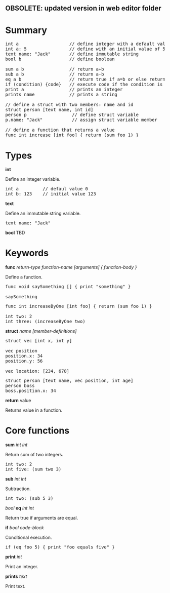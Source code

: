 ## OBSOLETE: updated version in web editor folder

# Summary

<pre>
int a                   // define integer with a default value (0)
int a: 5                // define with an initial value of 5
text name: "Jack"       // define immutable string
bool b                  // define boolean

sum a b                 // return a+b
sub a b                 // return a-b
eq a b                  // return true if a=b or else return false
if (condition) {code}   // execute code if the condition is true
print a                 // prints an integer 
prints name             // prints a string

// define a struct with two members: name and id
struct person [text name, int id]     
person p                 // define struct variable
p.name: "Jack"           // assign struct variable member

// define a function that returns a value
func int increase [int foo] { return (sum foo 1) }
</pre>

# Types

**int**

Define an integer variable.
<pre>
int a         // defaul value 0
int b: 123    // initial value 123
</pre>

**text**

Define an immutable string variable.
<pre>
text name: "Jack"
</pre>
**bool**
TBD

# Keywords

**func** _return-type function-name [arguments] { function-body }_

Define a function.
<pre>
func void saySomething [] { print "something" }

saySomething
</pre>
<pre>
func int increaseByOne [int foo] { return (sum foo 1) }

int two: 2
int three: (increaseByOne two)
</pre>


**struct** _name [member-definitions]_

<pre>
struct vec [int x, int y]

vec position
position.x: 34
position.y: 56

vec location: [234, 678]
</pre>

<pre>
struct person [text name, vec position, int age]
person boss
boss.position.x: 34
</pre>

**return** value

Returns value in a function.

# Core functions

**sum** _int int_

Return sum of two integers.
<pre>
int two: 2
int five: (sum two 3)
</pre>

**sub** _int int_

Subtraction.
<pre>
int two: (sub 5 3)
</pre>

_bool_ **eq** _int int_

Return true if arguments are equal.

**if** _bool code-block_

Conditional execution.
<pre>
if (eq foo 5) { print "foo equals five" }
</pre>

**print** _int_

Print an integer.

**prints** _text_

Print text.

